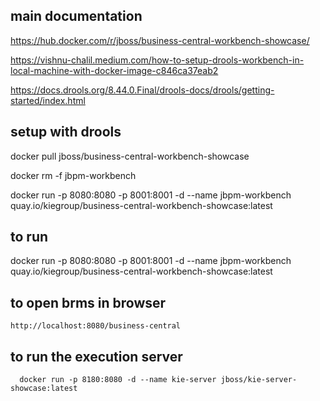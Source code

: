 
## main documentation
https://hub.docker.com/r/jboss/business-central-workbench-showcase/

https://vishnu-chalil.medium.com/how-to-setup-drools-workbench-in-local-machine-with-docker-image-c846ca37eab2

https://docs.drools.org/8.44.0.Final/drools-docs/drools/getting-started/index.html




##  setup with drools

docker pull jboss/business-central-workbench-showcase

docker rm -f jbpm-workbench

docker run -p 8080:8080 -p 8001:8001 -d --name jbpm-workbench quay.io/kiegroup/business-central-workbench-showcase:latest



## to run 

docker run -p 8080:8080 -p 8001:8001 -d --name jbpm-workbench quay.io/kiegroup/business-central-workbench-showcase:latest

## to open brms in browser

    http://localhost:8080/business-central

## to run the execution server

      docker run -p 8180:8080 -d --name kie-server jboss/kie-server-showcase:latest


